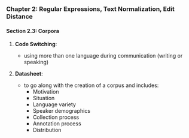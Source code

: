 ### Chapter 2: Regular Expressions, Text Normalization, Edit Distance

#### Section 2.3: Corpora

1. **Code Switching**:
    - using more than one language during communication (writing or speaking)

2. **Datasheet**:
    - to go along with the creation of a corpus and includes:
        - Motivation
        - Situation
        - Language variety
        - Speaker demographics
        - Collection process
        - Annotation process
        - Distribution